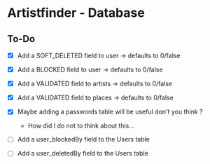 # Artistfinder - Database

## To-Do

- [x] Add a SOFT_DELETED field to user -> defaults to 0/false
- [x] Add a BLOCKED field to user -> defaults to 0/false
- [x] Add a VALIDATED field to artists -> defaults to 0/false
- [x] Add a VALIDATED field to places -> defaults to 0/false

- [x] Maybe adding a passwords table will be useful don't you think ?
  - How did I do not to think about this...

- [ ] Add a user_blockedBy field to the Users table
- [ ] Add a user_deletedBy field to the Users table